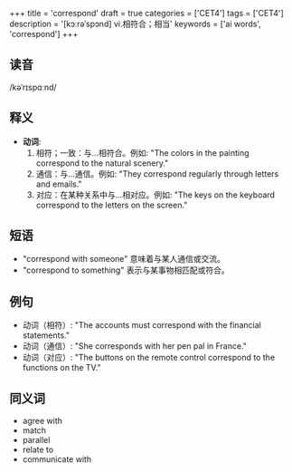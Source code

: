 +++
title = 'correspond'
draft = true
categories = ['CET4']
tags = ['CET4']
description = '[kɔːrəˈspɔnd] vi.相符合；相当'
keywords = ['ai words', 'correspond']
+++

## 读音
/kəˈrɪspɑːnd/

## 释义
- **动词**:
  1. 相符；一致：与…相符合。例如: "The colors in the painting correspond to the natural scenery."
  2. 通信：与…通信。例如: "They correspond regularly through letters and emails."
  3. 对应：在某种关系中与…相对应。例如: "The keys on the keyboard correspond to the letters on the screen."

## 短语
- "correspond with someone" 意味着与某人通信或交流。
- "correspond to something" 表示与某事物相匹配或符合。

## 例句
- 动词（相符）: "The accounts must correspond with the financial statements."
- 动词（通信）: "She corresponds with her pen pal in France."
- 动词（对应）: "The buttons on the remote control correspond to the functions on the TV."

## 同义词
- agree with
- match
- parallel
- relate to
- communicate with
